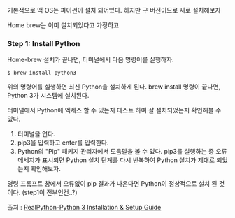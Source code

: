 기본적으로 맥 OS는 파이썬이 설치 되어있다. 하지만 구 버전이므로 새로 설치해보자



Home brew는 이미 설치되었다고 가정하고

### Step 1: Install Python

Home-brew 설치가 끝나면, 터미널에서 다음 명령어를 실행하자.

```
$ brew install python3
```

위의 명령어를 실행하면 최신 Python을 설치하게 된다. brew install 명령이 끝나면, Python 3가 시스템에 설치된다.



터미널에서 Python에 엑세스 할 수 있는지 테스트 하여 잘 설치되었는지 확인해볼 수 있다.

1. 터미널을 연다.
2. pip3을 입력하고 enter를 입력한다.
3. Python의 "Pip" 패키지 관리자에서 도움말을 볼 수 있다. pip3를 실행하는 중 오류 메세지가 표시되면 Python 설치 단계를 다시 반복하여 Python 설치가 제대로 되었는지 확인해보자.

명령 프롬프트 창에서 오류없이 pip 결과가 나온다면 Python이 정상적으로 설치 된 것이다. (step1이 전부인건..?)



출처 : [RealPython-Python 3 Installation & Setup Guide](https://realpython.com/installing-python/)

